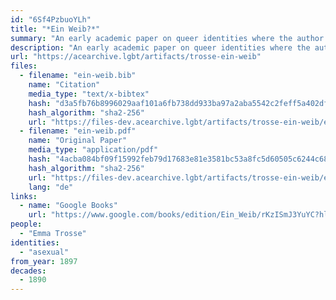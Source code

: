 ```yaml
---
id: "6Sf4PzbuoYLh"
title: "*Ein Weib?*"
summary: "An early academic paper on queer identities where the author self-identities as asexual"
description: "An early academic paper on queer identities where the author discusses asexuality using the label *sinnlichkeitslosigkeit* (asensuality) and self-identifies as such"
url: "https://acearchive.lgbt/artifacts/trosse-ein-weib"
files:
  - filename: "ein-weib.bib"
    name: "Citation"
    media_type: "text/x-bibtex"
    hash: "d3a5fb76b8996029aaf101a6fb738dd933ba97a2aba5542c2feff5a402dfcad4"
    hash_algorithm: "sha2-256"
    url: "https://files-dev.acearchive.lgbt/artifacts/trosse-ein-weib/ein-weib.bib"
  - filename: "ein-weib.pdf"
    name: "Original Paper"
    media_type: "application/pdf"
    hash: "4acba084bf09f15992feb79d17683e81e3581bc53a8fc5d60505c6244c68c4d2"
    hash_algorithm: "sha2-256"
    url: "https://files-dev.acearchive.lgbt/artifacts/trosse-ein-weib/ein-weib.pdf"
    lang: "de"
links:
  - name: "Google Books"
    url: "https://www.google.com/books/edition/Ein_Weib/rKzISmJ3YuYC?hl=en"
people:
  - "Emma Trosse"
identities:
  - "asexual"
from_year: 1897
decades:
  - 1890
---
```

